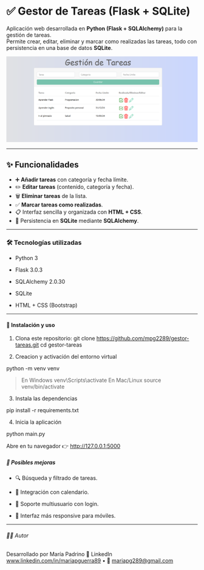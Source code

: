 # ✅ Gestor de Tareas (Flask + SQLite)

Aplicación web desarrollada en **Python (Flask + SQLAlchemy)** para la gestión de tareas.  
Permite crear, editar, eliminar y marcar como realizadas las tareas, todo con persistencia en una base de datos **SQLite**.

![Vista principal](capturas/app.png)

---

## ✨ Funcionalidades

- ➕ **Añadir tareas** con categoría y fecha límite.  
- ✏️ **Editar tareas** (contenido, categoría y fecha).  
- 🗑️ **Eliminar tareas** de la lista.  
- ✅ **Marcar tareas como realizadas**.  
- 📋 Interfaz sencilla y organizada con **HTML + CSS**.  
- 💾 Persistencia en **SQLite** mediante **SQLAlchemy**.

---

### 🛠️ Tecnologías utilizadas

-  Python 3

- Flask 3.0.3

- SQLAlchemy 2.0.30

- SQLite

- HTML + CSS (Bootstrap)

---

#### 🚀 Instalación y uso

1. Clona este repositorio:
   git clone https://github.com/mpg2289/gestor-tareas.git
   cd gestor-tareas

2. Creacion y activación del entorno virtual

python -m venv venv

> En Windows
venv\Scripts\activate
> En Mac/Linux
source venv/bin/activate

3. Instala las dependencias

pip install -r requirements.txt

4. Inicia la aplicación

python main.py

Abre en tu navegador 👉 http://127.0.0.1:5000

##### 📖 Posibles mejoras

- 🔍 Búsqueda y filtrado de tareas.

- 📅 Integración con calendario.

- 👥 Soporte multiusuario con login.

- 📱 Interfaz más responsive para móviles.

---
###### 🙋‍♀️ Autor

Desarrollado por María Padrino
💼 LinkedIn www.linkedin.com/in/mariapguerra89
 • 📧 mariapg289@gmail.com